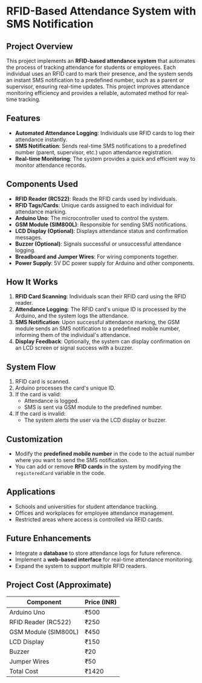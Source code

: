 # RFID-Based Attendance System with SMS Notification

## Project Overview

This project implements an **RFID-based attendance system** that automates the process of tracking attendance for students or employees. Each individual uses an RFID card to mark their presence, and the system sends an instant SMS notification to a predefined number, such as a parent or supervisor, ensuring real-time updates. This project improves attendance monitoring efficiency and provides a reliable, automated method for real-time tracking.

## Features
- **Automated Attendance Logging**: Individuals use RFID cards to log their attendance instantly.
- **SMS Notification**: Sends real-time SMS notifications to a predefined number (parent, supervisor, etc.) upon attendance registration.
- **Real-time Monitoring**: The system provides a quick and efficient way to monitor attendance records.

## Components Used
- **RFID Reader (RC522)**: Reads the RFID cards used by individuals.
- **RFID Tags/Cards**: Unique cards assigned to each individual for attendance marking.
- **Arduino Uno**: The microcontroller used to control the system.
- **GSM Module (SIM800L)**: Responsible for sending SMS notifications.
- **LCD Display (Optional)**: Displays attendance status and confirmation messages.
- **Buzzer (Optional)**: Signals successful or unsuccessful attendance logging.
- **Breadboard and Jumper Wires**: For wiring components together.
- **Power Supply**: 5V DC power supply for Arduino and other components.

## How It Works
1. **RFID Card Scanning**: Individuals scan their RFID card using the RFID reader.
2. **Attendance Logging**: The RFID card's unique ID is processed by the Arduino, and the system logs the attendance.
3. **SMS Notification**: Upon successful attendance marking, the GSM module sends an SMS notification to a predefined mobile number, informing them of the individual's attendance.
4. **Display Feedback**: Optionally, the system can display confirmation on an LCD screen or signal success with a buzzer.

## System Flow
1. RFID card is scanned.
2. Arduino processes the card's unique ID.
3. If the card is valid:
   - Attendance is logged.
   - SMS is sent via GSM module to the predefined number.
4. If the card is invalid:
   - The system alerts the user via the LCD display or buzzer.


## Customization
- Modify the **predefined mobile number** in the code to the actual number where you want to send the SMS notification.
- You can add or remove **RFID cards** in the system by modifying the `registeredCard` variable in the code.

## Applications
- Schools and universities for student attendance tracking.
- Offices and workplaces for employee attendance management.
- Restricted areas where access is controlled via RFID cards.

## Future Enhancements
- Integrate a **database** to store attendance logs for future reference.
- Implement a **web-based interface** for real-time attendance monitoring.
- Expand the system to support multiple RFID readers.

## Project Cost (Approximate)
| Component            | Price (INR) |
|----------------------|-------------|
| Arduino Uno          | ₹500        |
| RFID Reader (RC522)  | ₹250        |
| GSM Module (SIM800L) | ₹450        |
| LCD Display          | ₹150        |
| Buzzer               | ₹20         |
| Jumper Wires         | ₹50         |
| Total Cost           | ₹1420       |
